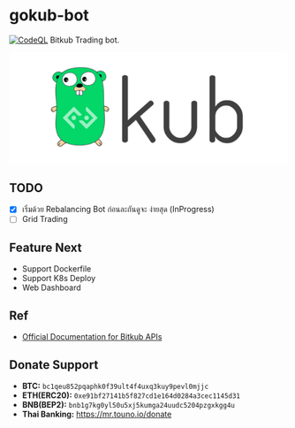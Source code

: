 # gokub-bot

[![CodeQL](https://github.com/touno-io/gokub-bot/actions/workflows/codeql-analysis.yml/badge.svg)](https://github.com/touno-io/gokub-bot/actions/workflows/codeql-analysis.yml)
Bitkub Trading bot.

![Foo](./docs/gokub.png)

## TODO
- [x] เริ่มด้วย Rebalancing Bot ก่อนละกันดูจะ ง่ายสุด (InProgress)
- [ ] Grid Trading

## Feature Next
- Support Dockerfile
- Support K8s Deploy
- Web Dashboard

## Ref
- [Official Documentation for Bitkub APIs](https://github.com/bitkub/bitkub-official-api-docs)

## Donate Support

- **BTC:** `bc1qeu852pqaphk0f39ult4f4uxq3kuy9pevl0mjjc`
- **ETH(ERC20):** `0xe91bf27141b5f827cd1e164d0284a3cec1145d31`
- **BNB(BEP2):** `bnb1g7kg0yl50u5xj5kumga24uudc5204pzgxkgg4u`
- **Thai Banking:** https://mr.touno.io/donate